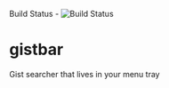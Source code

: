 


Build Status - ![Build Status](https://travis-ci.org/davidlivingrooms/gistbar.svg?branch=master)


# gistbar
Gist searcher that lives in your menu tray
